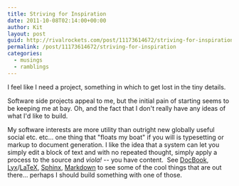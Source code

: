 ```yaml
---
title: Striving for Inspiration
date: 2011-10-08T02:14:00+00:00
author: Kit
layout: post
guid: http://rivalrockets.com/post/11173614672/striving-for-inspiration
permalink: /post/11173614672/striving-for-inspiration
categories:
  - musings
  - ramblings
---
```

I feel like I need a project, something in which to get lost in the tiny details.

Software side projects appeal to me, but the initial pain of starting seems to be keeping me at bay. Oh, and the fact that I don't really have any ideas of what I'd like to build.

My software interests are more utility than outright new globally useful social etc. etc... one thing that "floats my boat" if you will is typesetting or markup to document generation. I like the idea that a system can let you simply edit a block of text and with no repeated thought, simply apply a process to the source and&nbsp;_viola!_ -- you have content. &nbsp;See [DocBook](http://www.docbook.org/), [Lyx](http://www.lyx.org/)/[LaTeX](http://www.latex-project.org/), [Sphinx](http://sphinx.pocoo.org/), [Markdown](http://daringfireball.net/projects/markdown/) to see some of the cool things that are out there... perhaps I should build something with one of those.